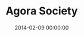 ---
layout: post
date:   2014-02-09 00:00:00
title: Agora Society
categories: work
picture: /assets/work/agora.png
summary: Fresh branding for a historic Wellesley College society looking for a clean and modern new identity
---